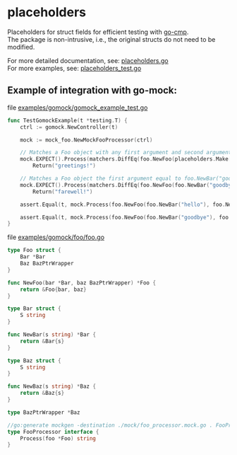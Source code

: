 # placeholders
Placeholders for struct fields for efficient testing with [go-cmp](https://github.com/google/go-cmp).  
The package is non-intrusive, i.e., the original structs do not need to be modified.

For more detailed documentation, see: [placeholders.go](https://github.com/xosmig/placeholders/blob/main/placeholders.go)  
For more examples, see: [placeholders_test.go](https://github.com/xosmig/placeholders/blob/main/placeholders_test.go)

## Example of integration with go-mock:

file [examples/gomock/gomock_example_test.go](https://github.com/xosmig/placeholders/blob/main/examples/gomock/gomock_example_test.go)
```go
func TestGomockExample(t *testing.T) {
	ctrl := gomock.NewController(t)

	mock := mock_foo.NewMockFooProcessor(ctrl)

	// Matches a Foo object with any first argument and second argument equal to foo.NewBaz("world").
	mock.EXPECT().Process(matchers.DiffEq(foo.NewFoo(placeholders.Make[*foo.Bar](t), foo.NewBaz("world")))).
		Return("greetings!")

	// Matches a Foo object the first argument equal to foo.NewBar("goodbye") and any second argument.
	mock.EXPECT().Process(matchers.DiffEq(foo.NewFoo(foo.NewBar("goodbye"), placeholders.Make[foo.BazPtrWrapper](t)))).
		Return("farewell!")

	assert.Equal(t, mock.Process(foo.NewFoo(foo.NewBar("hello"), foo.NewBaz("world"))), "greetings!")

	assert.Equal(t, mock.Process(foo.NewFoo(foo.NewBar("goodbye"), foo.NewBaz("world"))), "farewell!")
}
```

file [examples/gomock/foo/foo.go](https://github.com/xosmig/placeholders/blob/main/examples/gomock/foo/foo.go)
```go
type Foo struct {
	Bar *Bar
	Baz BazPtrWrapper
}

func NewFoo(bar *Bar, baz BazPtrWrapper) *Foo {
	return &Foo{bar, baz}
}

type Bar struct {
	S string
}

func NewBar(s string) *Bar {
	return &Bar{s}
}

type Baz struct {
	S string
}

func NewBaz(s string) *Baz {
	return &Baz{s}
}

type BazPtrWrapper *Baz

//go:generate mockgen -destination ./mock/foo_processor.mock.go . FooProcessor
type FooProcessor interface {
	Process(foo *Foo) string
}
```
